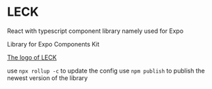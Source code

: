 # LECK

React with typescript component library namely used for Expo

Library
for
Expo
Components
Kit

[The logo of LECK](./logo.png)

use `npx rollup -c` to update the config
use `npm publish` to publish the newest version of the library
